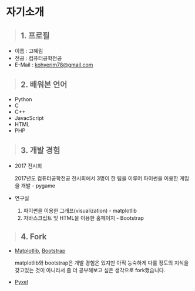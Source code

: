 # 자기소개
>## 1. 프로필
* 이름 : 고혜림
* 전공 : 컴퓨터공학전공
* E-Mail : kohyerim78@gmail.com
>## 2. 배워본 언어
* Python
* C
* C++
* JavacScript
* HTML
* PHP
>## 3. 개발 경험
* 2017 전시회
    
    2017년도 컴퓨터공학전공 전시회에서 3명이 한 팀을 이루어 파이썬을 이용한 게임을 개발 - pygame
* 연구실
    
    1. 파이썬을 이용한 그래프(visualization) - matplotlib
    2. 자바스크립트 및 HTML을 이용한 홈페이지 - Bootstrap

>## 4. Fork
* [Matplotlib](https://github.com/matplotlib/matplotlib), [Bootstrap](https://github.com/twbs/bootstrap)

    matplotlib와 bootstrap은 개발 경험은 있지만 아직 능숙하게 다룰 정도의 지식을 갖고있는 것이 아니라서 좀 더 공부해보고 싶은 생각으로 fork했습니다.
* [Pyxel](https://github.com/kitao/pyxel)